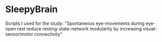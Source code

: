 # SleepyBrain
Scripts I used for the study: "Spontaneous eye-movements during eye-open rest reduce resting-state-network modularity by increasing visual-sensorimotor connectivity"


